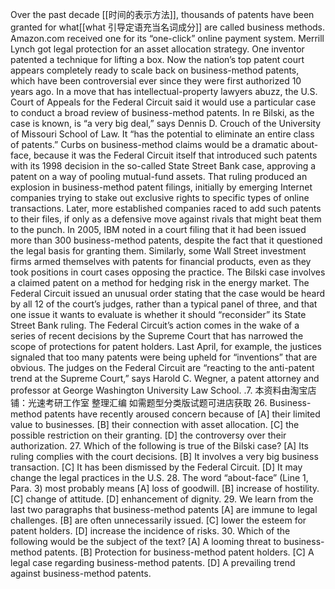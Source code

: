 Over the past decade [[时间的表示方法]], thousands of patents have been granted for what[[what 引导定语充当名词成分]] are called
business methods. Amazon.com received one for its “one-click” online payment
system. Merrill Lynch got legal protection for an asset allocation strategy. One
inventor patented a technique for lifting a box.
Now the nation’s top patent court appears completely ready to scale back on
business-method patents, which have been controversial ever since they were first
authorized 10 years ago. In a move that has intellectual-property lawyers abuzz, the
U.S. Court of Appeals for the Federal Circuit said it would use a particular case to
conduct a broad review of business-method patents. In re Bilski, as the case is known,
is “a very big deal,” says Dennis D. Crouch of the University of Missouri School of
Law. It “has the potential to eliminate an entire class of patents.”
Curbs on business-method claims would be a dramatic about-face, because it
was the Federal Circuit itself that introduced such patents with its 1998 decision in
the so-called State Street Bank case, approving a patent on a way of pooling
mutual-fund assets. That ruling produced an explosion in business-method patent
filings, initially by emerging Internet companies trying to stake out exclusive rights to
specific types of online transactions. Later, more established companies raced to add
such patents to their files, if only as a defensive move against rivals that might beat
them to the punch. In 2005, IBM noted in a court filing that it had been issued more
than 300 business-method patents, despite the fact that it questioned the legal basis for
granting them. Similarly, some Wall Street investment firms armed themselves with
patents for financial products, even as they took positions in court cases opposing the
practice.
The Bilski case involves a claimed patent on a method for hedging risk in the
energy market. The Federal Circuit issued an unusual order stating that the case
would be heard by all 12 of the court’s judges, rather than a typical panel of three, and
that one issue it wants to evaluate is whether it should “reconsider” its State Street
Bank ruling.
The Federal Circuit’s action comes in the wake of a series of recent decisions by
the Supreme Court that has narrowed the scope of protections for patent holders. Last
April, for example, the justices signaled that too many patents were being upheld for
“inventions” that are obvious. The judges on the Federal Circuit are “reacting to the
anti-patent trend at the Supreme Court,” says Harold C. Wegner, a patent attorney and
professor at George Washington University Law School.
.7.
本资料由淘宝店铺：光速考研工作室 整理汇编 如需题型分类版试题可进店获取
26. Business-method patents have recently aroused concern because of
[A] their limited value to businesses.
[B] their connection with asset allocation.
[C] the possible restriction on their granting.
[D] the controversy over their authorization.
27. Which of the following is true of the Bilski case?
[A] Its ruling complies with the court decisions.
[B] It involves a very big business transaction.
[C] It has been dismissed by the Federal Circuit.
[D] It may change the legal practices in the U.S.
28. The word “about-face” (Line 1, Para. 3) most probably means
[A] loss of goodwill.
[B] increase of hostility.
[C] change of attitude.
[D] enhancement of dignity.
29. We learn from the last two paragraphs that business-method patents
[A] are immune to legal challenges.
[B] are often unnecessarily issued.
[C] lower the esteem for patent holders.
[D] increase the incidence of risks.
30. Which of the following would be the subject of the text?
[A] A looming threat to business-method patents.
[B] Protection for business-method patent holders.
[C] A legal case regarding business-method patents.
[D] A prevailing trend against business-method patents.